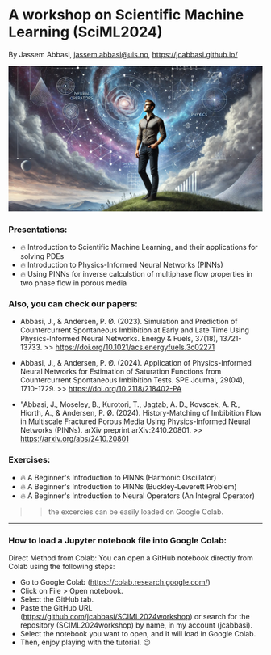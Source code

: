 
# A workshop on Scientific Machine Learning (SciML2024) 

By Jassem Abbasi, jassem.abbasi@uis.no, https://jcabbasi.github.io/

![Wellcome Graphics](graphics/wallpaper.webp)

### Presentations:
- :fire: Introduction to Scientific Machine Learning, and their applications for solving PDEs
- :fire: Introduction to Physics-Informed Neural Networks (PINNs)
- :fire: Using PINNs for inverse calculstion of multiphase flow properties in two phase flow in porous media

### Also, you can check our papers:
- Abbasi, J., & Andersen, P. Ø. (2023). Simulation and Prediction of Countercurrent Spontaneous Imbibition at Early and Late Time Using Physics-Informed Neural Networks. Energy & Fuels, 37(18), 13721-13733. >> https://doi.org/10.1021/acs.energyfuels.3c02271

-  Abbasi, J., & Andersen, P. Ø. (2024). Application of Physics-Informed Neural Networks for Estimation of Saturation Functions from Countercurrent Spontaneous Imbibition Tests. SPE Journal, 29(04), 1710-1729. >> https://doi.org/10.2118/218402-PA

-  "Abbasi, J., Moseley, B., Kurotori, T., Jagtab, A. D., Kovscek, A. R., Hiorth, A., & Andersen, P. Ø. (2024). History-Matching of Imbibition Flow in Multiscale Fractured Porous Media Using Physics-Informed Neural Networks (PINNs). arXiv preprint arXiv:2410.20801. >> https://arxiv.org/abs/2410.20801

### Exercises:
- :fire: A Beginner's Introduction to PINNs (Harmonic Oscillator)
- :fire: A Beginner's Introduction to PINNs (Buckley-Leverett Problem)
- :fire: A Beginner's Introduction to Neural Operators (An Integral Operator)

>> the excercies can be easily loaded on Google Colab.

--------
### How to load a Jupyter notebook file into Google Colab:

Direct Method from Colab:
You can open a GitHub notebook directly from Colab using the following steps:

- Go to Google Colab (https://colab.research.google.com/)
- Click on File > Open notebook.
- Select the GitHub tab.
- Paste the GitHub URL (https://github.com/jcabbasi/SCIML2024workshop) or search for the repository (SCIML2024workshop) by name, in my account (jcabbasi).
- Select the notebook you want to open, and it will load in Google Colab.
- Then, enjoy playing with the tutorial. :wink:

